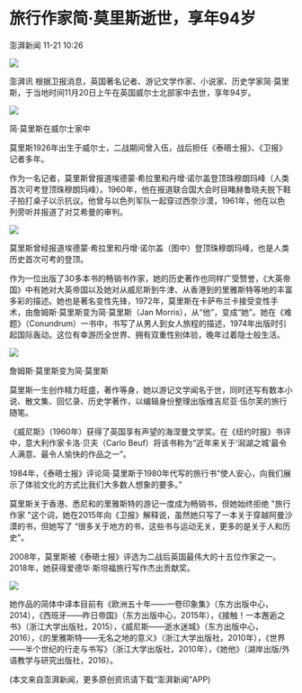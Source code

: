 # 旅行作家简·莫里斯逝世，享年94岁

澎湃新闻 11-21 10:26

![](https://file.thepaper.cn/wap/v6/img/kb_zhaiyao.png)

澎湃讯 根据卫报消息，英国著名记者、游记文学作家、小说家、历史学家简·莫里斯，于当地时间11月20日上午在英国威尔士北部家中去世，享年94岁。

![](https://imagepphcloud.thepaper.cn/pph/image/100/4/131.jpg)

简·莫里斯在威尔士家中

莫里斯1926年出生于威尔士，二战期间曾入伍，战后担任《泰晤士报》、《卫报》记者多年。

作为一名记者，莫里斯曾报道埃德蒙·希拉里和丹增·诺尔盖登顶珠穆朗玛峰（人类首次可考登顶珠穆朗玛峰）。1960年，他在报道联合国大会时目睹赫鲁晓夫脱下鞋子拍打桌子以示抗议。他曾与以色列军队一起穿过西奈沙漠，1961年，他在以色列旁听并报道了对艾希曼的审判。

![](https://imagepphcloud.thepaper.cn/pph/image/100/4/130.jpg)

莫里斯曾经报道埃德蒙·希拉里和丹增·诺尔盖（图中）登顶珠穆朗玛峰，也是人类历史首次可考的登顶。

作为一位出版了30多本书的畅销书作家，她的历史著作也同样广受赞誉，《大英帝国》中有她对大英帝国以及她对从威尼斯到牛津、从香港到的里雅斯特等地的丰富多彩的描述。她也是著名变性先锋，1972年，莫里斯在卡萨布兰卡接受变性手术，由詹姆斯·莫里斯变为简·莫里斯（Jan Morris），从“他”，变成“她”。她在《难题》（Conundrum）一书中，书写了从男人到女人旅程的描述，1974年出版时引起国际轰动。这位有幸游历全世界、拥有双重性别体验，晚年过着隐士般生活。

![](https://imagepphcloud.thepaper.cn/pph/image/100/4/128.jpeg)

詹姆斯·莫里斯变为简·莫里斯

莫里斯一生创作精力旺盛，著作等身，她以游记文学闻名于世，同时还写有数本小说、散文集、回忆录、历史学著作，以编辑身份整理出版维吉尼亚·伍尔芙的旅行随笔。

《威尼斯》（1960年）获得了英国享有声望的海涅曼文学奖。在《纽约时报》书评中，意大利作家卡洛·贝夫（Carlo Beuf）将该书称为“近年来关于‘潟湖之城’最令人满意、最令人愉快的作品之一”。

1984年，《泰晤士报》评论简·莫里斯于1980年代写的旅行书“使人安心，向我们展示了体验文化的方式比我们大多数人想象的要多。”

莫里斯关于香港、悉尼和的里雅斯特的游记一度成为畅销书，但她始终拒绝 "旅行作家 "这个词，她在2015年向《卫报》解释说，虽然她只写了一本关于穿越阿曼沙漠的书，但她写了 “很多关于地方的书，这些书与运动无关，更多的是关于人和历史"。

2008年，莫里斯被《泰晤士报》评选为二战后英国最伟大的十五位作家之一。2018年，她获得爱德华·斯坦福旅行写作杰出贡献奖。

![](https://imagepphcloud.thepaper.cn/pph/image/100/4/129.jpg)

她作品的简体中译本目前有《欧洲五十年——一卷印象集》（东方出版中心，2014），《西班牙——昨日帝国》（东方出版中心，2015年），《接触！一本邂逅之书》（浙江大学出版社，2015），《威尼斯——逝水迷城》（东方出版中心，2016），《的里雅斯特——无名之地的意义》（浙江大学出版社，2010年），《世界——半个世纪的行走与书写》（浙江大学出版社，2010年），《她他》（湖岸出版/外语教学与研究出版社，2016）。

(本文来自澎湃新闻，更多原创资讯请下载“澎湃新闻”APP)
<!-- tcd_original_link https://m.thepaper.cn/kuaibao_detail.jsp?contid=10084545&from=kuaibao -->

